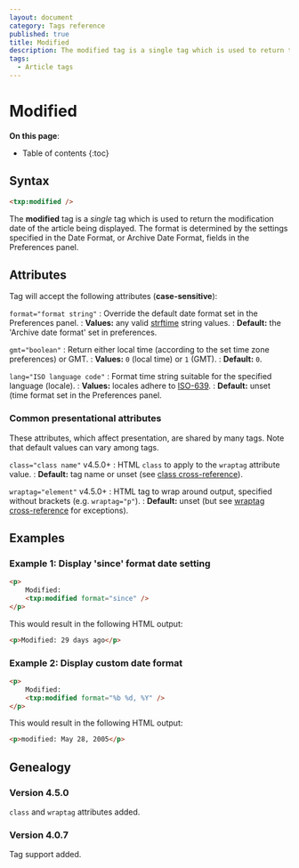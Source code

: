 ```yaml
---
layout: document
category: Tags reference
published: true
title: Modified
description: The modified tag is a single tag which is used to return the modification date of the article being displayed.
tags:
  - Article tags
---
```


# Modified

**On this page**:

* Table of contents
{:toc}

## Syntax

~~~ html
<txp:modified />
~~~

The **modified** tag is a *single* tag which is used to return the modification date of the article being displayed. The format is determined by the settings specified in the Date Format, or Archive Date Format, fields in the Preferences panel.

## Attributes

Tag will accept the following attributes (**case-sensitive**):

`format="format string"`
: Override the default date format set in the Preferences panel.
: **Values:** any valid [strftime](https://secure.php.net/strftime) string values.
: **Default:** the 'Archive date format' set in preferences.

`gmt="boolean"`
: Return either local time (according to the set time zone preferences) or GMT.
: **Values:** `0` (local time) or `1` (GMT).
: **Default:** `0`.

`lang="ISO language code"`
: Format time string suitable for the specified language (locale).
: **Values:** locales adhere to [ISO-639](https://en.wikipedia.org/wiki/ISO_639-2).
: **Default:** unset (time format set in the Preferences panel.

### Common presentational attributes

These attributes, which affect presentation, are shared by many tags. Note that default values can vary among tags.

`class="class name"` <span class="footnote warning">v4.5.0+</span>
: HTML `class` to apply to the `wraptag` attribute value.
: **Default:** tag name or unset (see [class cross-reference](/tags/tag-attributes-cross-reference#class)).

`wraptag="element"` <span class="footnote warning">v4.5.0+</span>
: HTML tag to wrap around output, specified without brackets (e.g. `wraptag="p"`).
: **Default:** unset (but see [wraptag cross-reference](/tags/tag-attributes-cross-reference#wraptag) for exceptions).

## Examples

### Example 1: Display 'since' format date setting

~~~ html
<p>
    Modified:
    <txp:modified format="since" />
</p>
~~~

This would result in the following HTML output:

~~~ html
<p>Modified: 29 days ago</p>
~~~

### Example 2: Display custom date format

~~~ html
<p>
    Modified:
    <txp:modified format="%b %d, %Y" />
</p>
~~~

This would result in the following HTML output:

~~~ html
<p>modified: May 28, 2005</p>
~~~

## Genealogy

### Version 4.5.0

`class` and `wraptag` attributes added.

### Version 4.0.7

Tag support added.
